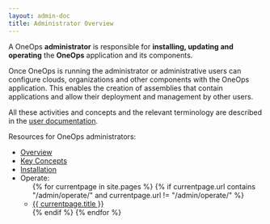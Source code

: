 ```yaml
---
layout: admin-doc
title: Administrator Overview
---
```


A OneOps **administrator** is responsible for
**installing, updating and operating** the **OneOps** application and its
components. 

Once OneOps is running the administrator or administrative users can configure clouds, organizations and other
components with the OneOps application. This enables the creation of assemblies that contain applications and allow
their deployment and management by other users.

All these activities and concepts and the relevant terminology are described in the [user documentation](/user/).

Resources for OneOps administrators:

<ul>
  <li><a href="./index.html">Overview</a></li>
  <li><a href="./key-concepts.html">Key Concepts</a></li>
  <li><a href="./installation.html">Installation</a></li>
  <li>Operate:
    <ul>
      {% for currentpage in site.pages %}
        {% if currentpage.url contains "/admin/operate/" and currentpage.url != "/admin/operate/" %}
        <li><a href="{{ currentpage.url }}">{{ currentpage.title }}</a></li>
        {% endif %}
      {% endfor %}
    </ul>
  </li>
</ul>

